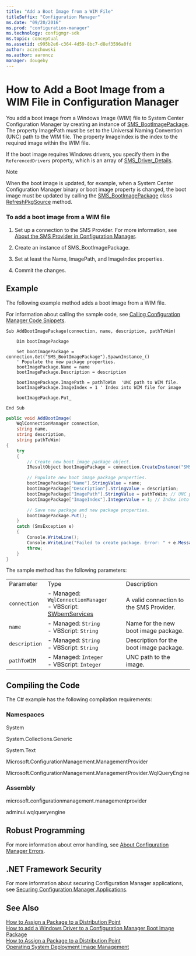 ```yaml
---
title: "Add a Boot Image from a WIM File"
titleSuffix: "Configuration Manager"
ms.date: "09/20/2016"
ms.prod: "configuration-manager"
ms.technology: configmgr-sdk
ms.topic: conceptual
ms.assetid: c995b2e6-c364-4d59-8bc7-d8ef3596a0fd
author: aczechowski
ms.author: aaroncz
manager: dougeby
---
```

# How to Add a Boot Image from a WIM File in Configuration Manager
You add a boot image from a Windows Image (WIM) file to System Center Configuration Manager by creating an instance of [SMS_BootImagePackage](../../develop/reference/osd/sms_bootimagepackage-server-wmi-class.md). The property ImagePath must be set to the Universal Naming Convention (UNC) path to the WIM file. The property ImageIndex is the index to the required image within the WIM file.  

 If the boot image requires Windows drivers, you specify them in the `ReferencedDrivers` property, which is an array of [SMS_Driver_Details](../../develop/reference/osd/sms_driver_details-server-wmi-class.md).  

> [!NOTE]
>  When the boot image is updated, for example, when a System Center Configuration Manager binary or boot image property is changed, the boot image must be updated by calling the [SMS_BootImagePackage](../../develop/reference/osd/sms_bootimagepackage-server-wmi-class.md) class [RefreshPkgSource](../../develop/reference/osd/refreshpkgsource-method-in-class-sms_bootimagepackage.md) method.  

### To add a boot image from a WIM file  

1.  Set up a connection to the SMS Provider. For more information, see [About the SMS Provider in Configuration Manager](../../develop/core/understand/about-the-sms-provider-in-configuration-manager.md).  

2.  Create an instance of SMS_BootImagePackage.  

3.  Set at least the Name, ImagePath, and ImageIndex properties.  

4.  Commit the changes.  

## Example  
 The following example method adds a boot image from a WIM file.  

 For information about calling the sample code, see [Calling Configuration Manager Code Snippets](../../develop/core/understand/calling-code-snippets.md).  

```vbs  
Sub AddBootImagePackage(connection, name, description, pathToWim)  

    Dim bootImagePackage   

    Set bootImagePackage = connection.Get("SMS_BootImagePackage").SpawnInstance_()  
    ' Populate the new package properties.  
    bootImagePackage.Name = name  
    bootImagePackage.Description = description  

    bootImagePackage.ImagePath = pathToWim  'UNC path to WIM file.  
    bootImagePackage.ImageIndex = 1 ' Index into WIM file for image  

    bootImagePackage.Put_  

End Sub  
```  

```c#  
public void AddBootImage(  
    WqlConnectionManager connection,   
    string name,   
    string description,   
    string pathToWim)  
{  
    try  
    {  
        // Create new boot image package object.  
        IResultObject bootImagePackage = connection.CreateInstance("SMS_BootImagePackage");  

        // Populate new boot image package properties.  
        bootImagePackage["Name"].StringValue = name;  
        bootImagePackage["Description"].StringValue = description;  
        bootImagePackage["ImagePath"].StringValue = pathToWim; // UNC path required.  
        bootImagePackage["ImageIndex"].IntegerValue = 1; // Index into WIM file for image.  

        // Save new package and new package properties.  
        bootImagePackage.Put();  
    }  
    catch (SmsException e)  
    {  
        Console.WriteLine();  
        Console.WriteLine("Failed to create package. Error: " + e.Message);  
        throw;  
    }  
}  
```  

 The sample method has the following parameters:  

||||  
|-|-|-|  
|Parameter|Type|Description|  
|`connection`|-   Managed: `WqlConnectionManager`<br />-   VBScript: [SWbemServices](https://msdn.microsoft.com/library/aa393854.aspx)|A valid connection to the SMS Provider.|  
|`name`|-   Managed: `String`<br />-   VBScript: `String`|Name for the new boot image package.|  
|`description`|-   Managed: `String`<br />-   VBScript: `String`|Description for the boot image package.|  
|`pathToWIM`|-   Managed: `Integer`<br />-   VBScript: `Integer`|UNC path to the image.|  

## Compiling the Code  
 The C# example has the following compilation requirements:  

### Namespaces  
 System  

 System.Collections.Generic  

 System.Text  

 Microsoft.ConfigurationManagement.ManagementProvider  

 Microsoft.ConfigurationManagement.ManagementProvider.WqlQueryEngine  

### Assembly  
 microsoft.configurationmanagement.managementprovider  

 adminui.wqlqueryengine  

## Robust Programming  
 For more information about error handling, see [About Configuration Manager Errors](../../develop/core/understand/about-configuration-manager-errors.md).  

## .NET Framework Security  
 For more information about securing Configuration Manager applications, see [Securing Configuration Manager Applications](../../develop/core/understand/securing-configuration-manager-applications.md).  

## See Also  
 [How to Assign a Package to a Distribution Point](../../develop/core/servers/configure/how-to-assign-a-package-to-a-distribution-point.md)   
 [How to add a Windows Driver to a Configuration Manager Boot Image Package](../../develop/osd/how-to-add-a-windows-driver-to-a-configuration-manager-boot-image-package.md)   
 [How to Assign a Package to a Distribution Point](../../develop/core/servers/configure/how-to-assign-a-package-to-a-distribution-point.md)   
 [Operating System Deployment Image Management](../../develop/osd/operating-system-deployment-image-management.md)
